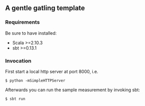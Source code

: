 ## A gentle gatling template

### Requirements

Be sure to have installed:

- Scala >=2.10.3
- sbt >=0.13.1

### Invocation

First start a local http server at port 8000, i.e.

	$ python -mSimpleHTTPServer

Afterwards you can run the sample measurement by invoking sbt:

	$ sbt run
